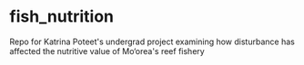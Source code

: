 # fish_nutrition
Repo for Katrina Poteet's undergrad project examining how disturbance has affected the nutritive value of Mo‘orea's reef fishery
